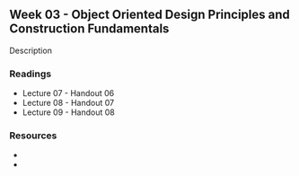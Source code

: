 ## Week 03 - Object Oriented Design Principles and Construction Fundamentals

Description

### Readings

* Lecture 07 - Handout 06
* Lecture 08 - Handout 07
* Lecture 09 - Handout 08

### Resources

* []()
* []()
